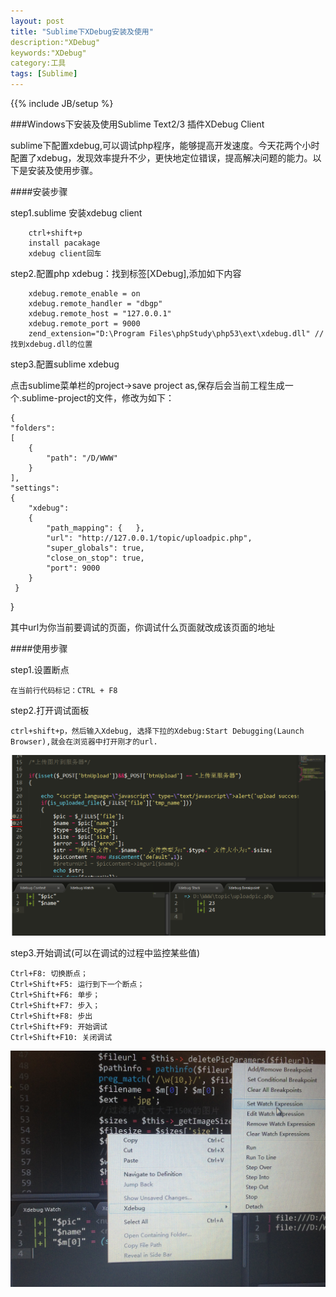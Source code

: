```yaml
---
layout: post
title: "Sublime下XDebug安装及使用"
description:"XDebug"
keywords:"XDebug"
category:工具
tags: [Sublime]
---
```

{{% include JB/setup %}

###Windows下安装及使用Sublime Text2/3 插件XDebug Client

sublime下配置xdebug,可以调试php程序，能够提高开发速度。今天花两个小时配置了xdebug，发现效率提升不少，更快地定位错误，提高解决问题的能力。以下是安装及使用步骤。

<!-- more -->

####安装步骤

step1.sublime 安装xdebug client

		ctrl+shift+p
		install pacakage
		xdebug client回车

step2.配置php xdebug：找到标签[XDebug],添加如下内容

		xdebug.remote_enable = on
		xdebug.remote_handler = "dbgp"
		xdebug.remote_host = "127.0.0.1"
		xdebug.remote_port = 9000 
		zend_extension="D:\Program Files\phpStudy\php53\ext\xdebug.dll" //找到xdebug.dll的位置

step3.配置sublime xdebug

点击sublime菜单栏的project->save project as,保存后会当前工程生成一个.sublime-project的文件，修改为如下：

	{
	"folders":
	[
		{
			"path": "/D/WWW"
		}
	],
	"settings":	
	{
		"xdebug": 
		{
			"path_mapping": {	}, 
			"url": "http://127.0.0.1/topic/uploadpic.php", 
			"super_globals": true,	
			"close_on_stop": true,	
			"port": 9000 
		}	
	 }
   }

 其中url为你当前要调试的页面，你调试什么页面就改成该页面的地址


####使用步骤

step1.设置断点

	在当前行代码标记：CTRL + F8

step2.打开调试面板

	ctrl+shift+p，然后输入Xdebug, 选择下拉的Xdebug:Start Debugging(Launch Browser),就会在浏览器中打开刚才的url.

![sublime](/assets/images/sublime.png)

step3.开始调试(可以在调试的过程中监控某些值)

	Ctrl+F8: 切换断点；
	Ctrl+Shift+F5: 运行到下一个断点；
	Ctrl+Shift+F6: 单步；
	Ctrl+Shift+F7: 步入；
	Ctrl+Shift+F8: 步出 
	Ctrl+Shift+F9: 开始调试 
	Ctrl+Shift+F10: 关闭调试

![sublime](/assets/images/setwatch.png)







